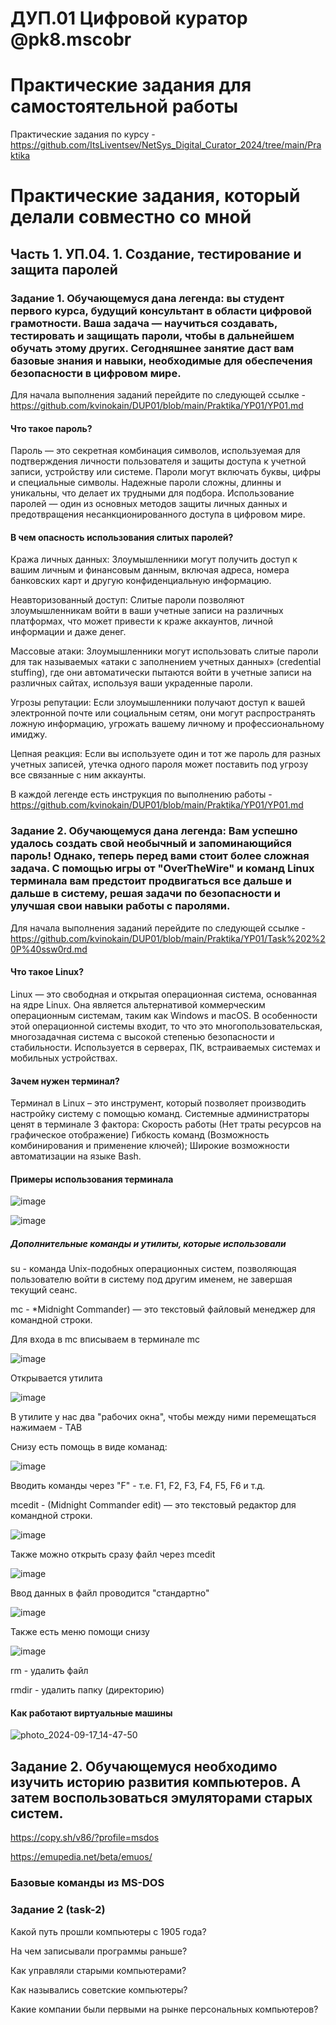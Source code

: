 # ДУП.01 Цифровой куратор @pk8.mscobr

# Практические задания для самостоятельной работы

Практические задания по курсу - https://github.com/ItsLiventsev/NetSys_Digital_Curator_2024/tree/main/Praktika

# Практические задания, который делали совместно со мной

## Часть 1. УП.04. 1. Создание, тестирование и защита паролей

### Задание 1. Обучающемуся дана легенда: вы студент первого курса, будущий консультант в области цифровой грамотности. Ваша задача — научиться создавать, тестировать и защищать пароли, чтобы в дальнейшем обучать этому других. Сегодняшнее занятие даст вам базовые знания и навыки, необходимые для обеспечения безопасности в цифровом мире.

Для начала выполнения заданий перейдите по следующей ссылке -https://github.com/kvinokain/DUP01/blob/main/Praktika/YP01/YP01.md

#### Что такое пароль?

Пароль — это секретная комбинация символов, используемая для подтверждения личности пользователя и защиты доступа к учетной записи, устройству или системе. Пароли могут включать буквы, цифры и специальные символы. Надежные пароли сложны, длинны и уникальны, что делает их трудными для подбора. Использование паролей — один из основных методов защиты личных данных и предотвращения несанкционированного доступа в цифровом мире.

#### В чем опасность использования слитых паролей?

Кража личных данных: Злоумышленники могут получить доступ к вашим личным и финансовым данным, включая адреса, номера банковских карт и другую конфиденциальную информацию.

Неавторизованный доступ: Слитые пароли позволяют злоумышленникам войти в ваши учетные записи на различных платформах, что может привести к краже аккаунтов, личной информации и даже денег.

Массовые атаки: Злоумышленники могут использовать слитые пароли для так называемых «атаки с заполнением учетных данных» (credential stuffing), где они автоматически пытаются войти в учетные записи на различных сайтах, используя ваши украденные пароли.

Угрозы репутации: Если злоумышленники получают доступ к вашей электронной почте или социальным сетям, они могут распространять ложную информацию, угрожать вашему личному и профессиональному имиджу.

Цепная реакция: Если вы используете один и тот же пароль для разных учетных записей, утечка одного пароля может поставить под угрозу все связанные с ним аккаунты.

В каждой легенде есть инструкция по выполнению работы -https://github.com/kvinokain/DUP01/blob/main/Praktika/YP01/YP01.md

### Задание 2. Обучающемуся дана легенда: Вам успешно удалось создать свой необычный и запоминающийся пароль! Однако, теперь перед вами стоит более сложная задача. С помощью игры от "OverTheWire" и команд Linux терминала вам предстоит продвигаться все дальше и дальше в систему, решая задачи по безопасности и улучшая свои навыки работы с паролями.

Для начала выполнения заданий перейдите по следующей ссылке - https://github.com/kvinokain/DUP01/blob/main/Praktika/YP01/Task%202%20P%40ssw0rd.md

#### Что такое Linux?

Linux — это свободная и открытая операционная система, основанная на ядре Linux. Она является альтернативой коммерческим операционным системам, таким как Windows и macOS. В особенности этой операционной системы входит, то что это многопользовательская, многозадачная система с высокой степенью безопасности и стабильности. Используется в серверах, ПК, встраиваемых системах и мобильных устройствах.

#### Зачем нужен терминал?

Терминал в Linux – это инструмент, который позволяет производить настройку систему с помощью команд. Системные администраторы ценят в терминале 3 фактора: Скорость работы (Нет траты ресурсов на графическое отображение) Гибкость команд (Возможность комбинирования и применение ключей); Широкие возможности автоматизации на языке Bash.

#### Примеры использования терминала

![image](https://github.com/user-attachments/assets/d5c5b4d1-d479-4f99-ba43-4776de2bef37)

![image](https://github.com/user-attachments/assets/10b5e636-cb10-47da-85a3-d3f01d9f1059)

##### Дополнительные команды и утилиты, которые использовали

su - команда Unix-подобных операционных систем, позволяющая пользователю войти в систему под другим именем, не завершая текущий сеанс.

mc - *Midnight Commander) — это текстовый файловый менеджер для командной строки.

Для входа в mc вписываем в терминале mc

![image](https://github.com/user-attachments/assets/c58216bd-54b8-4744-a9d3-f2acde0e2a52)

Открывается утилита

![image](https://github.com/user-attachments/assets/e51a9c82-20b2-44cf-9d67-f6c50e6d923f)

В утилите у нас два "рабочих окна", чтобы между ними перемещаться нажимаем - TAB

Снизу есть помощь в виде команад:

![image](https://github.com/user-attachments/assets/41cfeaa3-e586-4a45-b1cd-d85e24e2a696)

Вводить команды через "F" - т.е. F1, F2, F3, F4, F5, F6 и т.д.

mcedit - (Midnight Commander edit) — это текстовый редактор для командной строки.

![image](https://github.com/user-attachments/assets/c7996b8f-341f-49a5-a729-9e77e40278e9)

Также можно открыть сразу файл через mcedit

![image](https://github.com/user-attachments/assets/bcc499bd-c7f4-42c4-be99-bf195ac8603c)

Ввод данных в файл проводится "стандартно"

![image](https://github.com/user-attachments/assets/641d8fc1-60dd-4e48-84d1-84c72c6d8da2)

Также есть меню помощи снизу

![image](https://github.com/user-attachments/assets/861249ef-e0af-431d-a2e1-abcbcc042e21)

rm - удалить файл

rmdir - удалить папку (директорию)

#### Как работают виртуальные машины

![photo_2024-09-17_14-47-50](https://github.com/user-attachments/assets/2b721ef5-2266-4d21-a5dd-143d1aa284cf)

## Задание 2. Обучающемуся необходимо изучить историю развития компьютеров. А затем воспользоваться эмуляторами старых систем. 

https://copy.sh/v86/?profile=msdos

https://emupedia.net/beta/emuos/

### Базовые команды из MS-DOS


### Задание 2 (task-2) 

Какой путь прошли компьютеры с 1905 года?

На чем записывали программы раньше?

Как управляли старыми компьютерами?

Как назывались советские компьютеры?

Какие компании были первыми на рынке персональных компьютеров?
